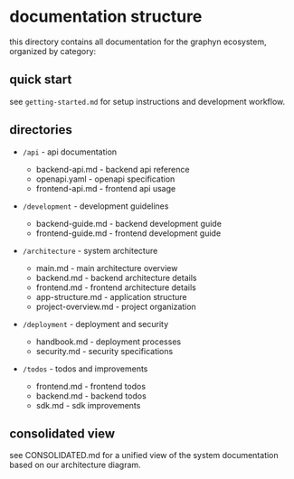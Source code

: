 # documentation structure

this directory contains all documentation for the graphyn ecosystem, organized by category:

## quick start

see `getting-started.md` for setup instructions and development workflow.

## directories

- `/api` - api documentation
  - backend-api.md - backend api reference
  - openapi.yaml - openapi specification
  - frontend-api.md - frontend api usage

- `/development` - development guidelines
  - backend-guide.md - backend development guide
  - frontend-guide.md - frontend development guide

- `/architecture` - system architecture
  - main.md - main architecture overview
  - backend.md - backend architecture details
  - frontend.md - frontend architecture details
  - app-structure.md - application structure
  - project-overview.md - project organization

- `/deployment` - deployment and security
  - handbook.md - deployment processes
  - security.md - security specifications

- `/todos` - todos and improvements
  - frontend.md - frontend todos
  - backend.md - backend todos
  - sdk.md - sdk improvements

## consolidated view

see CONSOLIDATED.md for a unified view of the system documentation based on our architecture diagram. 